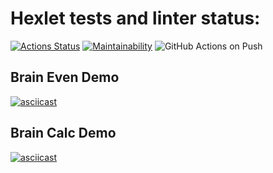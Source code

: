# Hexlet tests and linter status:
[![Actions Status](https://github.com/amiskov/python-project-lvl1/workflows/hexlet-check/badge.svg)](https://github.com/amiskov/python-project-lvl1/actions)
[![Maintainability](https://api.codeclimate.com/v1/badges/a99a88d28ad37a79dbf6/maintainability)](https://codeclimate.com/github/codeclimate/codeclimate/maintainability)
![GitHub Actions on Push](https://github.com/amiskov/python-project-lvl1/actions/workflows/push.yml/badge.svg)

## Brain Even Demo
[![asciicast](https://asciinema.org/a/D0c1gW8oTYutGWsfWde43YCUK.svg)](https://asciinema.org/a/D0c1gW8oTYutGWsfWde43YCUK)

## Brain Calc Demo
[![asciicast](https://asciinema.org/a/5goyrEOzFyw6jhkTbvOYhLYWq.svg)](https://asciinema.org/a/5goyrEOzFyw6jhkTbvOYhLYWq)